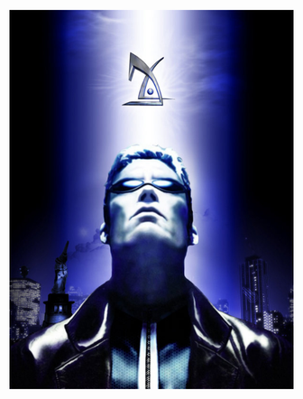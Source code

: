 ![JC DENTON](https://raw.githubusercontent.com/jorgealvarezfidalgo/jorgealvarezfidalgo/main/Deus%20Ex.jpg)
